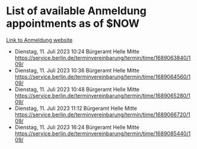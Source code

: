 # List of available Anmeldung appointments as of $NOW
[Link to Anmeldung website](https://service.berlin.de/terminvereinbarung/termin/tag.php?termin=1&anliegen[]=120686&dienstleisterlist=122210,122217,327316,122219,327312,122227,327314,122231,327346,122243,327348,122254,122252,329742,122260,329745,122262,329748,122271,327278,122273,327274,122277,327276,330436,122280,327294,122282,327290,122284,327292,122291,327270,122285,327266,122286,327264,122296,327268,150230,329760,122297,327286,122294,327284,122312,329763,122314,329775,122304,327330,122311,327334,122309,327332,317869,122281,327352,122279,329772,122283,122276,327324,122274,327326,122267,329766,122246,327318,122251,327320,122257,327322,122208,327298,122226,327300&herkunft=http%3A%2F%2Fservice.berlin.de%2Fdienstleistung%2F120686%2F)
- Dienstag, 11. Juli 2023 10:24 Bürgeramt Helle Mitte https://service.berlin.de/terminvereinbarung/termin/time/1689063840/109/
- Dienstag, 11. Juli 2023 10:36 Bürgeramt Helle Mitte https://service.berlin.de/terminvereinbarung/termin/time/1689064560/109/
- Dienstag, 11. Juli 2023 10:48 Bürgeramt Helle Mitte https://service.berlin.de/terminvereinbarung/termin/time/1689065280/109/
- Dienstag, 11. Juli 2023 11:12 Bürgeramt Helle Mitte https://service.berlin.de/terminvereinbarung/termin/time/1689066720/109/
- Dienstag, 11. Juli 2023 16:24 Bürgeramt Helle Mitte https://service.berlin.de/terminvereinbarung/termin/time/1689085440/109/
